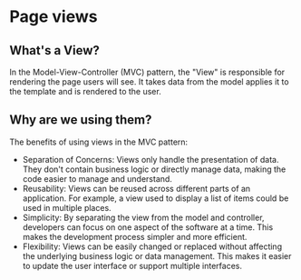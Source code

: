 # Page views

## What's a View?
In the Model-View-Controller (MVC) pattern, the "View" is responsible for rendering the page users will see. It takes data from the model applies it to the template and is rendered to the user.

## Why are we using them?
The benefits of using views in the MVC pattern:

- Separation of Concerns: Views only handle the presentation of data. They don't contain business logic or directly manage data, making the code easier to manage and understand.
- Reusability: Views can be reused across different parts of an application. For example, a view used to display a list of items could be used in multiple places.
- Simplicity: By separating the view from the model and controller, developers can focus on one aspect of the software at a time. This makes the development process simpler and more efficient.
- Flexibility: Views can be easily changed or replaced without affecting the underlying business logic or data management. This makes it easier to update the user interface or support multiple interfaces.